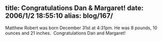 title: Congratulations Dan & Margaret!
date: 2006/1/2 18:55:10
alias: blog/167/
---
Matthew Robert was born December 31st at 4:31pm. He was 8 pounds, 10 ounces and 21 inches.  Congratulations Dan and Margaret!

